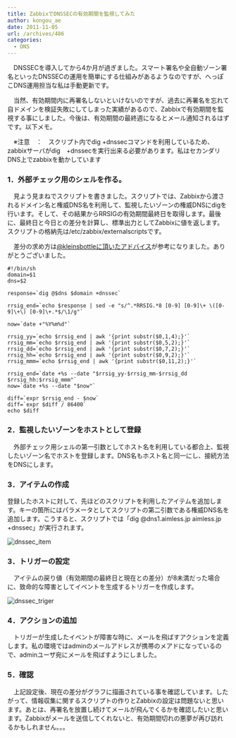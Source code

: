 ```yaml
---
title: ZabbixでDNSSECの有効期間を監視してみた
author: kongou_ae
date: 2011-11-05
url: /archives/486
categories:
  - DNS
---
```

　DNSSECを導入してから4か月が過ぎました。スマート署名や全自動ゾーン署名といったDNSSECの運用を簡単にする仕組みがあるようなのですが、へっぽこDNS運用担当な私は手動更新です。

　当然、有効期間内に再署名しないといけないのですが、過去に再署名を忘れて自ドメインを検証失敗にしてしまった実績があるので、Zabbixで有効期間を監視する事にしました。今後は、有効期間の最終週になるとメール通知されるはずです。以下メモ。

　※注意　：　スクリプト内でdig +dnssecコマンドを利用しているため、zabbixサーバがdig　+dnssecを実行出来る必要があります。私はセカンダリDNS上でzabbixを動かしています

### 1．外部チェック用のシェルを作る。

　見よう見まねでスクリプトを書きました。スクリプトでは、Zabbixから渡されるドメイン名と権威DNS名を利用して、監視したいゾーンの権威DNSにdigを行います。そして、その結果からRRSIGの有効期間最終日を取得します。最後に、最終日と今日との差分を計算し、標準出力としてZabbixに値を返します。スクリプトの格納先は/etc/zabbix/externalscriptsです。

　差分の求め方は<a href="http://twitter.com/kleinsbottle/status/132289786995163137" target="_blank">@kleinsbottleに頂いたアドバイス</a>が参考になりました。ありがとうございました。

<pre><code>#!/bin/sh
domain=$1
dns=$2

response=`dig @$dns $domain +dnssec`

rrsig_end=`echo $response | sed -e "s/^.*RRSIG.*8 [0-9] [0-9]\+ \([0-9]\+\) [0-9]\+.*$/\1/g"`

now=`date +"%Y%m%d"`

rrsig_yy=`echo $rrsig_end | awk '{print substr($0,1,4);}'`
rrsig_mm=`echo $rrsig_end | awk '{print substr($0,5,2);}'`
rrsig_dd=`echo $rrsig_end | awk '{print substr($0,7,2);}'`
rrsig_hh=`echo $rrsig_end | awk '{print substr($0,9,2);}'`
rrsig_mmm=`echo $rrsig_end | awk '{print substr($0,11,2);}'`

rrsig_end=`date +%s --date "$rrsig_yy-$rrsig_mm-$rrsig_dd $rrsig_hh:$rrsig_mmm"`
now=`date +%s --date "$now"`

diff=`expr $rrsig_end - $now`
diff=`expr $diff / 86400`
echo $diff
</code></pre>

### 2．監視したいゾーンをホストとして登録

　外部チェック用シェルの第一引数としてホスト名を利用している都合上、監視したいゾーン名でホストを登録します。DNS名もホスト名と同一にし、接続方法をDNSにします。

### 3．アイテムの作成

登録したホストに対して、先ほどのスクリプトを利用したアイテムを追加します。キーの箇所にはパラメータとしてスクリプトの第二引数である権威DNS名を追加します。こうすると、スクリプトでは「dig @dns1.aimless.jp aimless.jp +dnssec」が実行されます。

![dnssec_item][1]

### 3．トリガーの設定

　アイテムの戻り値（有効期間の最終日と現在との差分）が8未満だった場合に、致命的な障害としてイベントを生成するトリガーを作成します。

![dnssec_triger][2]

### 4．アクションの追加</p> 

　トリガーが生成したイベントが障害な時に、メールを飛ばすアクションを定義します。私の環境ではadminのメールアドレスが携帯のメアドになっているので、adminユーザ宛にメールを飛ばすようにしました。

### 5．確認</p> 

　上記設定後、現在の差分がグラフに描画されている事を確認しています。したがって、情報収集に関するスクリプトの作りとZabbixの設定は問題ないと思います。あとは、再署名を放置し続けてメールが飛んでくるかを確認したいと思います。Zabbixがメールを送信してくれないと、有効期間切れの悪夢が再び訪れるかもしれません。。。

 [1]: http://aimless.jp/blog/images/dnssec_item.png
 [2]: http://aimless.jp/blog/images/dnssec_triger.png